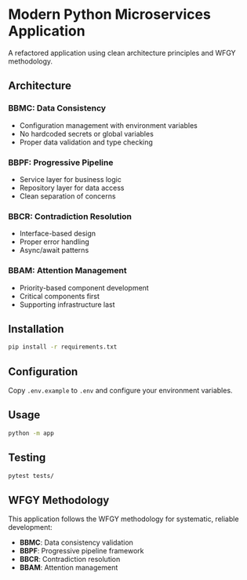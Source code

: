 # Modern Python Microservices Application

A refactored application using clean architecture principles and WFGY methodology.

## Architecture

### BBMC: Data Consistency
- Configuration management with environment variables
- No hardcoded secrets or global variables
- Proper data validation and type checking

### BBPF: Progressive Pipeline
- Service layer for business logic
- Repository layer for data access
- Clean separation of concerns

### BBCR: Contradiction Resolution
- Interface-based design
- Proper error handling
- Async/await patterns

### BBAM: Attention Management
- Priority-based component development
- Critical components first
- Supporting infrastructure last

## Installation

```bash
pip install -r requirements.txt
```

## Configuration

Copy `.env.example` to `.env` and configure your environment variables.

## Usage

```bash
python -m app
```

## Testing

```bash
pytest tests/
```

## WFGY Methodology

This application follows the WFGY methodology for systematic, reliable development:

- **BBMC**: Data consistency validation
- **BBPF**: Progressive pipeline framework
- **BBCR**: Contradiction resolution
- **BBAM**: Attention management
